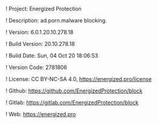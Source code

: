 ! Project: Energized Protection

! Description: ad.porn.malware blocking.

! Version: 6.0.1.20.10.278.18

! Build Version: 20.10.278.18

! Build Date: Sun, 04 Oct 20 18:06:53

! Version Code: 2781806

! License: CC BY-NC-SA 4.0, https://energized.pro/license

! Github: https://github.com/EnergizedProtection/block

! Gitlab: https://gitlab.com/EnergizedProtection/block


! Web: https://energized.pro
